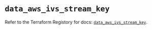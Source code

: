 # `data_aws_ivs_stream_key`

Refer to the Terraform Registory for docs: [`data_aws_ivs_stream_key`](https://www.terraform.io/docs/providers/aws/d/ivs_stream_key).
